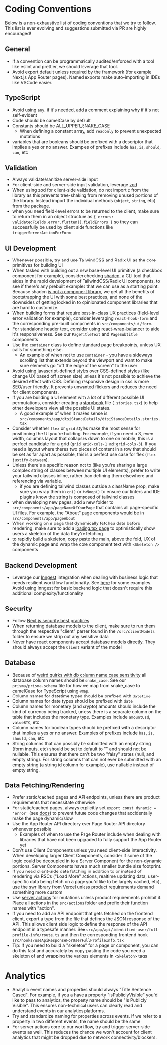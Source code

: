 # Coding Conventions

Below is a non-exhaustive list of coding conventions that we try to follow. This list is ever evolving and suggestions submitted via PR are highly encouraged!

## General

- If a convention can be programmatically audited/enforced with a tool like eslint and prettier, we should leverage that tool.
- Avoid export default unless required by the framework (for example Next.js App Router pages). Named exports make auto-importing in IDEs like VSCode easier.

## TypeScript

- Avoid using `any`. if it's needed, add a comment explaining why if it's not self-evident
- Code should be camelCase by default
- Constants should be ALL_UPPER_SNAKE_CASE
  - When defining a constant array, add `readonly` to prevent unexpected mutations
- variables that are booleans should be prefixed with a descriptor that implies a yes or no answer. Examples of prefixes include `has`, `is`, `should`, `can`, etc

## Validation

- Always validate/sanitize server-side input
- For client-side and server-side input validation, leverage [zod](https://github.com/colinhacks/zod)
- When using zod for client-side validation, do not import `z` from the library as this prevents tree-shaking from removing unused portions of the library. Instead import the individual methods (`object`, `string`, etc) from the package.
- when you need field-level errors to be returned to the client, make sure to return them in an object structure as `{ errors: validatedFields.error.flatten().fieldErrors }` so they can successfully be used by client side functions like `triggerServerActionForForm`

## UI Development

- Whenever possible, try and use TailwindCSS and Radix UI as the core primitives for building UI
- When tasked with building out a new base-level UI primitive (a checkbox component for example), consider checking [shadcn](https://ui.shadcn.com/docs/components/), a CLI tool that aides in the rapid development of TailwindCSS/Radix UI components, to see if there's any prebuilt examples that we can use as a starting point. Because shadcn [is not a component library](https://ui.shadcn.com/docs), we get all the benefits of bootstrapping the UI with some best practices, and none of the downsides of getting locked in to opinionated component libraries that are hard to customize.
- When building forms that require best-in-class UX practices (field-level error validation for example), consider leveraging `react-hook-form` and the corresponding pre-built components in `src/components/ui/form`.
- For standalone header text, consider using [react-wrap-balancer](https://react-wrap-balancer.vercel.app/) to aide it's responsiveness. See our `PageTitleText` and `PageSubtitle` components
- Use the `container` class to define standard page breakpoints, unless UX calls for something else.
  - An example of when not to use `container` - you have a sideways scrolling list that extends beyond the viewport and want to make sure elements go "off the edge of the screen" to the user
- Avoid using javascript-defined styles over CSS-defined styles (like change UX based off screen size) unless it's not possible to achieve the desired effect with CSS. Defining responsive design in css is more SEO/user friendly. It prevents unwanted flickers and reduces the need for client components.
- If you are building a UI element with a lot of different possible UI permutations, consider creating a [storybook](https://storybook.js.org/) file (`.stories.tsx`) to help other developers view all the possible UI states.
  - A good example of when it makes sense is `src/components/app/dtsiStanceDetails/dtsiStanceDetails.stories.tsx`
- Consider whether `flex` or `grid` styles make the most sense for positioning the UI you're building. For example, if you need a 3, even width, columns layout that collapses down to one on mobile, this is a perfect candidate for a grid (`grid grid-cols-1 md:grid-cols-3`). If you need a layout where theres two pieces of content in a row that should be set as far apart as possible, this is a perfect use case for flex (`flex justify-between`).
- Unless there's a specific reason not to (like you're sharing a large complex string of classes between multiple UI elements), prefer to write your tailwind classes inline, rather than defining them elsewhere and referencing via variable.
  - if you are defining tailwind classes outside a className prop, make sure you wrap them in `cn()` or `twNoop()` to ensure our linters and IDE plugins know the string is composed of tailwind classes
- when developing new pages, add a new folder to `src/components/app/pageNameOfYourPage` that contains all page-specific UI files. For example, the "About" page components would be in `src/components/app/pageAbout`
- When working on a page that dynamically fetches data before rendering, make sure to add a [loading.tsx page](https://nextjs.org/docs/app/building-your-application/routing/loading-ui-and-streaming) to optimistically show users a skeleton of the data they're fetching
- to rapidly build a skeleton, copy paste the main, above the fold, UX of the dynamic page and wrap the core component text with `<Skeleton />` components

## Backend Development

- Leverage our [Inngest](https://www.inngest.com) integration when dealing with business logic that needs resilient workflow functionality. See [here](https://www.inngest.com/patterns) for some examples. Avoid using Inngest for basic backend logic that doesn't require this additional complexity/functionality

## Security

- Follow [Next.js security best practices](https://nextjs.org/blog/security-nextjs-server-components-actions)
- When returning database models to the client, make sure to run them through the respective "client" parser found in the `/src/clientModels` folder to ensure we strip out any sensitive data
- Never have react components accept database models directly. They should always accept the `Client` variant of the model

## Database

- Because of [weird quirks with db column name case sensitivity](https://stackoverflow.com/questions/2009005/are-column-and-table-name-case-sensitive-in-mysql) all database column names should be `snake_case`. See our `prisma/prisma.schema` file for how we map from snake_case to camelCase for TypeScript using `@map`.
- Column names for datetime types should be prefixed with `datetime`
- Column names for date types should be prefixed with `date`
- Column names for monetary (and crypto) amounts should include the kind of currency being tracked, unless there is a separate column on the table that includes the monetary type. Examples include `amountUsd`, `valueBTC`, etc
- Column names for boolean types should be prefixed with a descriptor that implies a yes or no answer. Examples of prefixes include `has`, `is`, `should`, `can`, etc
- String columns that can possibly be submitted with an empty string (form inputs, etc) should be set to default to "" and should not be nullable. This ensures that there can't be two "falsy" states (null, and empty string). For string columns that can not ever be submitted with an empty string (a string id column for example), use nullable instead of empty string.

## Data Fetching/Rendering

- Prefer static/cached pages and API endpoints, unless there are product requirements that necessitate otherwise
- For static/cached pages, always explicitly set `export const dynamic = 'error'` (see [docs](https://nextjs.org/docs/app/api-reference/file-conventions/route-segment-config#dynamic)) to prevent future code changes that accidentally make the page dynamic/slow
- Use the App Router API directory over Page Router API directory whenever possible
  - Examples of when to use the Page Router include when dealing with libraries that have not been upgraded to fully support the App Router yet
- Don't use Client Components unless you need client-side interactivity. When developing larger Client Components, consider if some of the logic could be decoupled in to a Server Component for the non-dynamic portions. Server Components have a much smaller bundle size footprint.
- If you need client-side data fetching in addition to or instead of rendering via RSCs ("Load More" actions, realtime updating data, user-specific data being fetch on a page you'd like to be largely cached, etc), use the [swr](https://swr.vercel.app/) library from Vercel unless product requirements demand something more custom
- Use [server actions](https://nextjs.org/docs/app/building-your-application/data-fetching/server-actions-and-mutations) for mutations unless product requirements prohibit it. Place all actions in the `src/actions` folder and prefix their function names with "action".
- If you need to add an API endpoint that gets fetched on the frontend client, export a type from the file that defines the JSON response of the API. This allows client side logic to define the response of the API endpoint in a typesafe manner. See `src/app/api/identified-user/full-profile-info/route.ts` and then the corresponding frontend hook `src/hooks/useApiResponseForUserFullProfileInfo.tsx`
- Tip: If you need to build a "skeleton" for a page or component, you can do this fast and accurately by copy-pasting the code you need a skeleton of and wrapping the various elements in `<Skeleton>` tags

# Analytics

- Analytic event names and properties should always "Title Sentence Cased". For example, if you a have a property "isPubliclyVisible" you'd like to pass to analytics, the property name should be "Is Publicly Visible". This ensures non-technical users can clearly read and understand events in our analytics platforms.
- Try and standardize naming for properties across events. If we refer to a property in two different events, the name should be the same
- For server actions core to our workflow, try and trigger server-side events as well. This reduces the chance we won't account for client analytics that might be dropped due to network connectivity/blockers.
